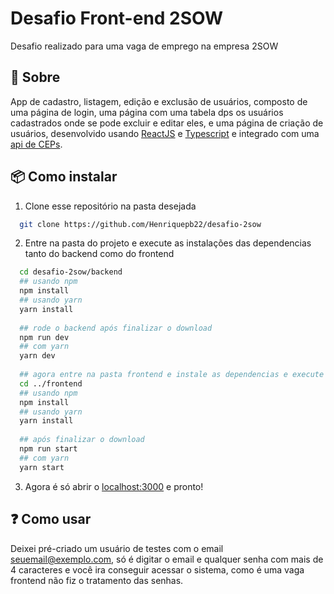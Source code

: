 # Desafio Front-end 2SOW

Desafio realizado para uma vaga de emprego na empresa 2SOW

## :pencil: Sobre

App de cadastro, listagem, edição e exclusão de usuários, composto de uma página de login, 
uma página com uma tabela dps os usuários cadastrados onde se pode excluir e editar eles, 
e uma página de criação de usuários, desenvolvido usando [ReactJS](https://pt-br.reactjs.org/) 
e [Typescript](https://www.typescriptlang.org/) e integrado com uma [api de CEPs](https://viacep.com.br/).

## :package: Como instalar

1. Clone esse repositório na pasta desejada
```bash
  git clone https://github.com/Henriquepb22/desafio-2sow
```
2. Entre na pasta do projeto e execute as instalações das dependencias tanto do backend como do frontend
```bash
  cd desafio-2sow/backend
  ## usando npm
  npm install
  ## usando yarn
  yarn install
  
  ## rode o backend após finalizar o download
  npm run dev
  ## com yarn
  yarn dev
  
  ## agora entre na pasta frontend e instale as dependencias e execute o frontend
  cd ../frontend
  ## usando npm
  npm install
  ## usando yarn
  yarn install
  
  ## após finalizar o download
  npm run start
  ## com yarn
  yarn start
```

3. Agora é só abrir o [localhost:3000](http://localhost:3000) e pronto!

## :question: Como usar

Deixei pré-criado um usuário de testes com o email seuemail@exemplo.com, 
só é digitar o email e qualquer senha com mais de 4 caracteres e você ira conseguir acessar o sistema,
como é uma vaga frontend não fiz o tratamento das senhas.
